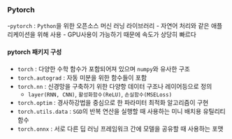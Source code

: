 ### Pytorch
-`pytorch` : `Python`을 위한 오픈소스 머신 러닝 라이브러리
    - 자연어 처리와 같은 애플리케이션을 위해 사용
    - GPU사용이 가능하기 때문에 속도가 상당히 빠르다

#### pytorch 패키지 구성
- `torch` : 다양한 수학 함수가 포함되어져 있으며 `numpy`와 유사한 구조
- `torch.autograd` : 자동 미분을 위한 함수들이 포함
- `torch.nn` : 신경망을 구축하기 위한 다양항 데이터 구조나 레이어등으로 정의
  - `layer(RNN, CNN)`, `활성화함수(ReLU)`, `손실함수(MSELoss)`
- `torch.optim` : 경사하강법을 중심으로 한 파라미터 최적화 알고리즘이 구현
- `torch.utils.data` : `SGD`의 반복 연산을 실행할 때 사용하는 미니 배치용 유틸리티 함수
- `torch.onnx` : 서로 다른 딥 러닝 프레임워크 간에 모델을 공유할 때 사용하는 포맷

#### 